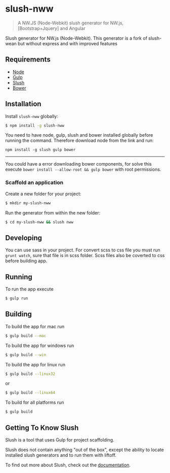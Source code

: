 slush-nww
================================
>A NW.JS (Node-Webkit) slush generator for NW.js, [Bootstrap+Jquery] and Angular 

Slush generator for NW.js (Node-Webkit). This generator is a fork of slush-wean but without express and with improved features

## Requirements
* [Node](https://nodejs.org)
* [Gulp](http://gulpjs.com/)
* [Slush](https://slushjs.github.io/)
* [Bower](http://bower.io/)

## Installation

Install `slush-nww` globally:

```bash
$ npm install -g slush-nww
```

You need to have node, gulp, slush and bower installed globally before running the command. Therefore download node from the link and run:

`npm install -g slush gulp bower`


---
You could have a error downloading bower components, for solve this execute `bower install --allow-root && gulp bower` with root permissions.

### Scaffold an application

Create a new folder for your project:

```bash
$ mkdir my-slush-nww
```

Run the generator from within the new folder:

```bash
$ cd my-slush-nww && slush nww
```

## Developing

You can use sass in your project. For convert scss to css file you must run `grunt watch`, sure that file is in scss folder. Scss files also be coverted to css before building app.

## Running

To run the app execute 

```bash
$ gulp run
```

## Building

To build the app for mac run

```bash
$ gulp build --mac
```

To build the app for windows run

```bash
$ gulp build --win
```

To build the app for linux run

```bash
$ gulp build --linux32
```

or

```bash
$ gulp build --linux64
```

To build for all platforms run

```bash
$ gulp build
```

## Getting To Know Slush

Slush is a tool that uses Gulp for project scaffolding.

Slush does not contain anything "out of the box", except the ability to locate installed slush generators and to run them with liftoff.

To find out more about Slush, check out the [documentation](https://github.com/klei/slush).

